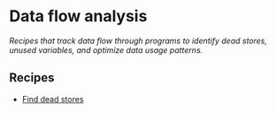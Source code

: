 # Data flow analysis

_Recipes that track data flow through programs to identify dead stores, unused variables, and optimize data usage patterns._

## Recipes

* [Find dead stores](./finddeadstores.md)



